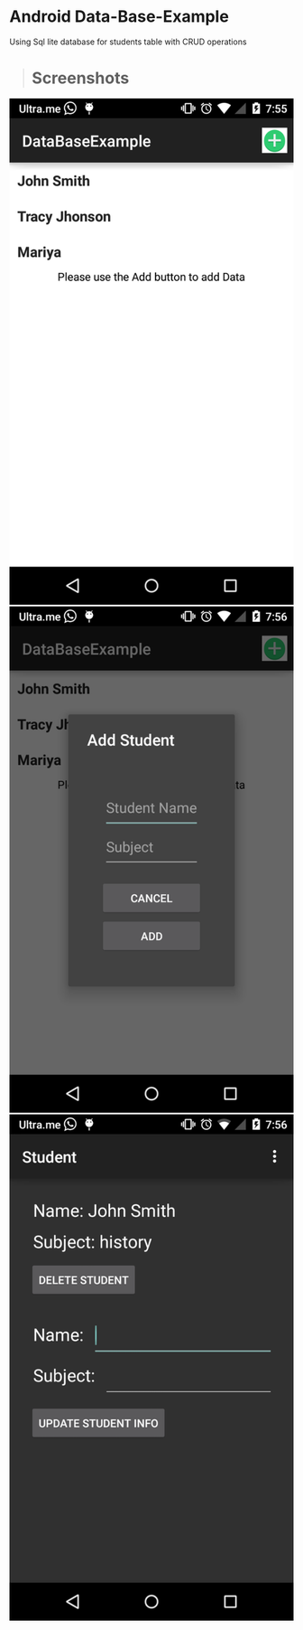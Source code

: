 # Android Data-Base-Example

Using Sql lite database for students table with CRUD operations

> # Screenshots

![Alt text](/app/raw/1.png?raw=true "Home Screen")
![Alt text](/app/raw/2.png?raw=true "Add Student Pop Up")
![Alt text](/app/raw/3.png?raw=true "Edit and Delete")

